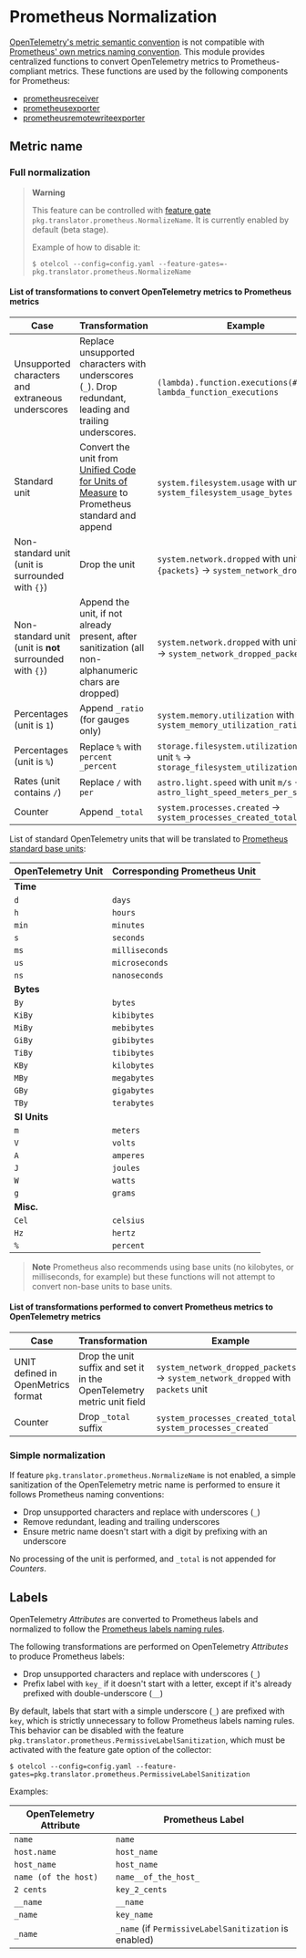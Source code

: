# Prometheus Normalization

[OpenTelemetry's metric semantic convention](https://github.com/open-telemetry/semantic-conventions/blob/main/docs/general/metrics.md) is not compatible with [Prometheus' own metrics naming convention](https://prometheus.io/docs/practices/naming/). This module provides centralized functions to convert OpenTelemetry metrics to Prometheus-compliant metrics. These functions are used by the following components for Prometheus:

* [prometheusreceiver](../../../receiver/prometheusreceiver/)
* [prometheusexporter](../../../exporter/prometheusexporter/)
* [prometheusremotewriteexporter](../../../exporter/prometheusremotewriteexporter/)

## Metric name

### Full normalization

> **Warning**
>
> This feature can be controlled with [feature gate](https://github.com/open-telemetry/opentelemetry-collector/tree/main/featuregate) `pkg.translator.prometheus.NormalizeName`. It is currently enabled by default (beta stage).
>
>  Example of how to disable it:
> ```shell-session
> $ otelcol --config=config.yaml --feature-gates=-pkg.translator.prometheus.NormalizeName
> ```

#### List of transformations to convert OpenTelemetry metrics to Prometheus metrics

| Case                                                     | Transformation                                                                                                                   | Example                                                                                   |
|----------------------------------------------------------|----------------------------------------------------------------------------------------------------------------------------------|-------------------------------------------------------------------------------------------|
| Unsupported characters and extraneous underscores        | Replace unsupported characters with underscores (`_`). Drop redundant, leading and trailing underscores.                         | `(lambda).function.executions(#)` → `lambda_function_executions`                          |
| Standard unit                                            | Convert the unit from [Unified Code for Units of Measure](http://unitsofmeasure.org/ucum.html) to Prometheus standard and append | `system.filesystem.usage` with unit `By` → `system_filesystem_usage_bytes`                |
| Non-standard unit (unit is surrounded with `{}`)         | Drop the unit                                                                                                                    | `system.network.dropped` with unit `{packets}` → `system_network_dropped`                 |
| Non-standard unit (unit is **not** surrounded with `{}`) | Append the unit, if not already present, after sanitization (all non-alphanumeric chars are dropped)                             | `system.network.dropped` with unit `packets` → `system_network_dropped_packets`           |
| Percentages (unit is `1`)                                | Append `_ratio` (for gauges only)                                                                                                | `system.memory.utilization` with unit `1` → `system_memory_utilization_ratio`             |
| Percentages (unit is `%`)                                | Replace `%` with `percent` `_percent`                                                                                            | `storage.filesystem.utilization` with unit `%` → `storage_filesystem_utilization_percent` |
| Rates (unit contains `/`)                                | Replace `/` with `per`                                                                                                           | `astro.light.speed` with unit `m/s` → `astro_light_speed_meters_per_second`               |
| Counter                                                  | Append `_total`                                                                                                                  | `system.processes.created` → `system_processes_created_total`                             |

List of standard OpenTelemetry units that will be translated to [Prometheus standard base units](https://prometheus.io/docs/practices/naming/#base-units):

| OpenTelemetry Unit | Corresponding Prometheus Unit |
| ------------------ | ----------------------------- |
| **Time**           |                               |
| `d`                | `days`                        |
| `h`                | `hours`                       |
| `min`              | `minutes`                     |
| `s`                | `seconds`                     |
| `ms`               | `milliseconds`                |
| `us`               | `microseconds`                |
| `ns`               | `nanoseconds`                 |
| **Bytes**          |                               |
| `By`               | `bytes`                       |
| `KiBy`             | `kibibytes`                   |
| `MiBy`             | `mebibytes`                   |
| `GiBy`             | `gibibytes`                   |
| `TiBy`             | `tibibytes`                   |
| `KBy`              | `kilobytes`                   |
| `MBy`              | `megabytes`                   |
| `GBy`              | `gigabytes`                   |
| `TBy`              | `terabytes`                   |
| **SI Units**       |                               |
| `m`                | `meters`                      |
| `V`                | `volts`                       |
| `A`                | `amperes`                     |
| `J`                | `joules`                      |
| `W`                | `watts`                       |
| `g`                | `grams`                       |
| **Misc.**          |                               |
| `Cel`              | `celsius`                     |
| `Hz`               | `hertz`                       |
| `%`                | `percent`                     |

> **Note**
> Prometheus also recommends using base units (no kilobytes, or milliseconds, for example) but these functions will not attempt to convert non-base units to base units.

#### List of transformations performed to convert Prometheus metrics to OpenTelemetry metrics

| Case                               | Transformation                                                         | Example                                                                         |
|------------------------------------|------------------------------------------------------------------------|---------------------------------------------------------------------------------|
| UNIT defined in OpenMetrics format | Drop the unit suffix and set it in the OpenTelemetry metric unit field | `system_network_dropped_packets` → `system_network_dropped` with `packets` unit |
| Counter                            | Drop `_total` suffix                                                   | `system_processes_created_total`→ `system_processes_created`                    |

### Simple normalization

If feature `pkg.translator.prometheus.NormalizeName` is not enabled, a simple sanitization of the OpenTelemetry metric name is performed to ensure it follows Prometheus naming conventions:

* Drop unsupported characters and replace with underscores (`_`)
* Remove redundant, leading and trailing underscores
* Ensure metric name doesn't start with a digit by prefixing with an underscore

No processing of the unit is performed, and `_total` is not appended for *Counters*.

## Labels

OpenTelemetry *Attributes* are converted to Prometheus labels and normalized to follow the [Prometheus labels naming rules](https://prometheus.io/docs/concepts/data_model/#metric-names-and-labels).

The following transformations are performed on OpenTelemetry *Attributes* to produce Prometheus labels:

* Drop unsupported characters and replace with underscores (`_`)
* Prefix label with `key_` if it doesn't start with a letter, except if it's already prefixed with double-underscore (`__`)

By default, labels that start with a simple underscore (`_`) are prefixed with `key`, which is strictly unnecessary to follow Prometheus labels naming rules. This behavior can be disabled with the feature `pkg.translator.prometheus.PermissiveLabelSanitization`, which must be activated with the feature gate option of the collector:

```shell-session
$ otelcol --config=config.yaml --feature-gates=pkg.translator.prometheus.PermissiveLabelSanitization
```

Examples:

| OpenTelemetry Attribute | Prometheus Label |
|---|---|
| `name` | `name` |
| `host.name` | `host_name` |
| `host_name` | `host_name` |
| `name (of the host)` | `name__of_the_host_` |
| `2 cents` | `key_2_cents` |
| `__name` | `__name` |
| `_name` | `key_name` |
| `_name` | `_name` (if `PermissiveLabelSanitization` is enabled) |
